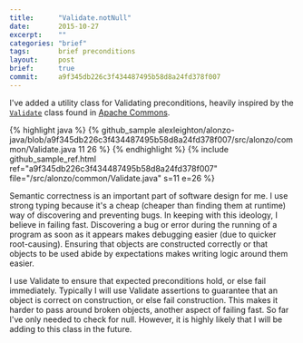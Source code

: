 ```yaml
---
title:      "Validate.notNull"
date:       2015-10-27
excerpt:    ""
categories: "brief"
tags:       brief preconditions
layout:     post
brief:      true
commit:     a9f345db226c3f434487495b58d8a24fd378f007
---
```


I've added a utility class for Validating preconditions, heavily inspired by the [`Validate`](https://commons.apache.org/proper/commons-lang/javadocs/api-3.4/org/apache/commons/lang3/Validate.html#notNull(T,%20java.lang.String,%20java.lang.Object...)) class found in [Apache Commons](https://commons.apache.org/proper/commons-lang/).

{% highlight java %}
{% github_sample alexleighton/alonzo-java/blob/a9f345db226c3f434487495b58d8a24fd378f007/src/alonzo/common/Validate.java 11 26 %}
{% endhighlight %}
{% include github_sample_ref.html ref="a9f345db226c3f434487495b58d8a24fd378f007" file="/src/alonzo/common/Validate.java" s=11 e=26 %}

Semantic correctness is an important part of software design for me. I use strong typing because it's a cheap (cheaper than finding them at runtime) way of discovering and preventing bugs. In keeping with this ideology, I believe in failing fast. Discovering a bug or error during the running of a program as soon as it appears makes debugging easier (due to quicker root-causing). Ensuring that objects are constructed correctly or that objects to be used abide by expectations makes writing logic around them easier.

I use Validate to ensure that expected preconditions hold, or else fail immediately. Typically I will use Validate assertions to guarantee that an object is correct on construction, or else fail construction. This makes it harder to pass around broken objects, another aspect of failing fast. So far I've only needed to check for null. However, it is highly likely that I will be adding to this class in the future.
